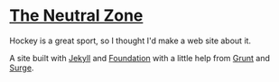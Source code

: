 [The Neutral Zone](http://theneutralzone.surge.sh)
================

Hockey is a great sport, so I thought I'd make a web site about it.

A site built with [Jekyll](http://jekyllrb.com/) and [Foundation](http://foundation.zurb.com) with a little help from [Grunt](http://gruntjs.com/) and [Surge](http://surge.sh/).
